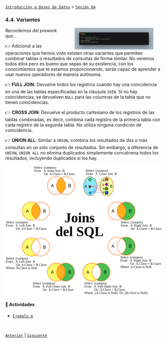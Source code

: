 [`Introducción a Bases de Datos`](../../README.md) > [`Sesión 04`](../README.md)

### 4.4. Variantes

<img src="imagenes/img01.png" width="50%" align="right" hspace=30>

*Recordemos del prework que...*

👉 Adicional a las operaciones que hemos visto existen otras variantes que permiten combinar tablas o resultados de consultas de forma similar. No veremos todos ellos pero es bueno que sepas de su existencia, con los conocimientos que te estamos proporcionando, serás capaz de aprender a usar nuevos operadores de manera autónoma.

👉 **FULL JOIN**: Devuelve todos los registros cuando hay una coincidencia en una de las tablas específicadas en la cláusula `JOIN`. Si no hay coincidencias, se devuelven `NULL` para las columnas de la tabla que no tienen coincidencias.

👉 **CROSS JOIN**: Devuelve el producto cartesiano de los registros de las tablas combinadas, es decir, combina cada registro de la primera tabla con cada registro de la segunda tabla. No utiliza ninguna condición de coincidencia.

👉 **UNION ALL**: Similar a `UNION`, combina los resultados de dos o más consultas en un solo conjunto de resultados. Sin embargo, a diferencia de `UNION`, `UNION ALL` no elimina duplicados simplemente concatnena todos los resultados, incluyendo duplicados si los hay.

![img](../tema01/imagenes/img02.svg)

#### 🧐 Actividades

- [`Ejemplo 4`](ejemplo04/README.md)

<br/>

[`Anterior`](../tema02/reto03/README.md) | [`Siguiente`](ejemplo04/README.md)
